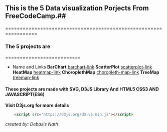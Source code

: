 ## This is the 5 Data visualization Porjects From FreeCodeCamp.##
=================================================================
### The 5 projects are ###
==========================
* Name and Links
**BarChart** 
 [barchart-link](https://codepen.io/devandravali/pen/yRajzx) 
**ScatterPlot**
 [scatterplot-link](https://codepen.io/devandravali/pen/aRmPwr)
**HeatMap**
 [heatmap-link](https://codepen.io/devandravali/pen/ZqpPMa)
**ChoroplethMap** 
 [choropleth-map-link](https://codepen.io/devandravali/pen/rqMgjV)
**TreeMap**
 [treemap-link](https://codepen.io/devandravali/pen/wYzLNW)

#### These projects are made with SVG, D3JS Library And HTML5 CSS3 AND JAVASCRIPT(ES6) ####
**Visit D3js.org for more details**
```html
    <script src="https://d3js.org/d3.v5.min.js"></script>
```

*created by: Debasis Nath*
